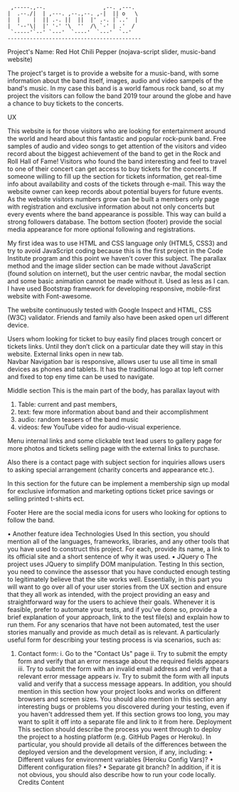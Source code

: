 
     ,-----.,--.                  ,--. ,---.   
    |  .--./|  | ,---. ,--.,--. ,-|  || o   \  
    |  |    |  || .-. ||  ||  |' .-. |`..'  |  
    |  '--'\|  |' '-' '\  ''  /\ `-' | .'  /  
     `-----'`--' `---'  `----'  `---'  `--'    
    ------------------------------------------
Project's Name: Red Hot Chili Pepper
(nojava-script slider, music-band website)

The project's target is to provide a website for a music-band, with some information about the band itself, images, audio and video sampels of the band's music.
In my case this band is a world famous rock band, so at my project the visitors can follow the band 2019 tour around the globe and have a chance to buy tickets to the concerts.

UX

This website is for those visitors who are looking for entertainment around the world and heard about this fantastic and popular rock-punk band. Free samples of audio and video songs to get attention of the visitors and video record about the biggest achievement of the band to get in the Rock and Roll Hall of Fame!
Visitors who found the band interesting and feel to travel to one of their concert can get access to buy tickets for the concerts.
If someone willing to fill up the section for tickets information, get real-time info about availability and costs of the tickets through e-mail. This way the website owner can keep records about potential buyers for future events.
As the website visitors numbers grow can be built a members only page with registration and exclusive information about not only concerts but every events where the band appearance is possible. This way can build a strong followers database.
The bottom section (footer) provide the social media appearance for more optional following and registrations.

My first idea was to use HTML and CSS language only (HTML5, CSS3) and try to avoid JavaScript coding because this is the first project in the Code Institute program and this point we haven't cover this subject. 
The parallax method and the image slider section can be made without JavaScript (found solution on internet), but the user centric navbar, the modal section and some basic animation cannot be made without it. 
Used as less as I can.
I have used Bootstrap framework for developing responsive, mobile-first website with Font-awesome.

The website continuously tested with Google Inspect and HTML, CSS (W3C) validator. Friends and family also have been asked open url different device.

Users whom looking for ticket to buy easily find places trough concert or tickets links. Until they don’t click on a particular date they will stay in this website. External links open in new tab.  
Navbar
 Navigation bar is responsive, allows user tu use all time in small devices as phones and tablets. It has the traditional logo at top left corner and fixed to top eny time can be used to navigate.

Middle section
 This is the main part of the body, has parallax layout with 
1.	Table: current and past members, 
2.	text: few more information about band and their accomplishment
3.	audio: random teasers of the band music
4.	videos: few YouTube video for audio-visual experience.

Menu internal links and some clickable text lead users to gallery page for more photos and tickets selling page with the external links to purchase.

Also there is a contact page with subject section for inquiries allows users to asking special arrangement (charity concerts and appearance etc.).

In this section for the future can be implement a membership sign up modal for exclusive information and marketing options ticket price savings or selling printed t-shirts ect.

Footer
 Here are the social media icons for users who looking for options to follow the band. 

•	Another feature idea
Technologies Used
In this section, you should mention all of the languages, frameworks, libraries, and any other tools that you have used to construct this project. For each, provide its name, a link to its official site and a short sentence of why it was used.
•	JQuery
o	The project uses JQuery to simplify DOM manipulation.
Testing
In this section, you need to convince the assessor that you have conducted enough testing to legitimately believe that the site works well. Essentially, in this part you will want to go over all of your user stories from the UX section and ensure that they all work as intended, with the project providing an easy and straightforward way for the users to achieve their goals.
Whenever it is feasible, prefer to automate your tests, and if you've done so, provide a brief explanation of your approach, link to the test file(s) and explain how to run them.
For any scenarios that have not been automated, test the user stories manually and provide as much detail as is relevant. A particularly useful form for describing your testing process is via scenarios, such as:
1.	Contact form:
i.	Go to the "Contact Us" page
ii.	Try to submit the empty form and verify that an error message about the required fields appears
iii.	Try to submit the form with an invalid email address and verify that a relevant error message appears
iv.	Try to submit the form with all inputs valid and verify that a success message appears.
In addition, you should mention in this section how your project looks and works on different browsers and screen sizes.
You should also mention in this section any interesting bugs or problems you discovered during your testing, even if you haven't addressed them yet.
If this section grows too long, you may want to split it off into a separate file and link to it from here.
Deployment
This section should describe the process you went through to deploy the project to a hosting platform (e.g. GitHub Pages or Heroku).
In particular, you should provide all details of the differences between the deployed version and the development version, if any, including:
•	Different values for environment variables (Heroku Config Vars)?
•	Different configuration files?
•	Separate git branch?
In addition, if it is not obvious, you should also describe how to run your code locally.
Credits
Content
 
